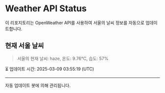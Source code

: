 
# Weather API Status

이 리포지토리는 OpenWeather API를 사용하여 서울의 날씨 정보를 자동으로 업데이트합니다.

## 현재 서울 날씨
> 서울의 현재 날씨: haze, 온도: 9.76°C, 습도: 57%

⏳ 업데이트 시간: 2025-03-09 03:55:19 (UTC)

---
자동 업데이트 봇에 의해 관리됩니다.
